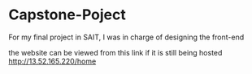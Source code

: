 # Capstone-Poject
For my final project in SAIT, I was in charge of designing the front-end


the website can be viewed from this link if it is still being hosted
http://13.52.165.220/home
